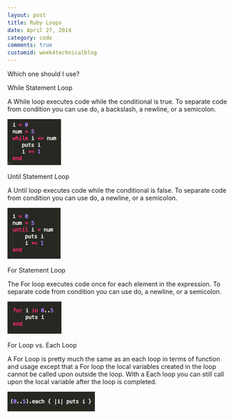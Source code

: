 ```yaml
---
layout: post
title: Ruby Loops
date: April 27, 2014
category: code
comments: true
customid: week4technicalblog
---
```

Which one should I use?

While Statement Loop

A While loop executes code while the conditional is true. To separate code from condition you can use do, a backslash, a newline, or a semicolon.

![alt tag](/units2_projects/images/while.png?raw=true) 


Until Statement Loop

A Until loop executes code while the conditional is false. To separate code from condition you can use do, a newline, or a semicolon.

![alt tag](/units2_projects/images/until.png?raw=true) 

For Statement Loop

The For loop executes code once for each element in the expression. To separate code from condition you can use do, a newline, or a semicolon.

![alt tag](/units2_projects/images/for.png?raw=true) 

For Loop vs. Each Loop

A For Loop is pretty much the same as an each loop in terms of function and usage except that a For loop the local variables created in the loop cannot be called upon outside the loop. With a Each loop you can still call upon the local variable after the loop is completed.

![alt tag](/units2_projects/images/do.png?raw=true) 